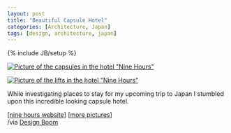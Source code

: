 ```yaml
---
layout: post
title: "Beautiful Capsule Hotel"
categories: [Architecture, Japan]
tags: [design, architecture, japan]
---
```

{% include JB/setup %}

[![Picture of the capsules in the hotel "Nine Hours"](/assets/images/9hours.jpg "Picture of the capsules in the hotel \"Nine Hours\"")](http://9hours.jp)

[![Picture of the lifts in the hotel "Nine Hours"](/assets/images/9hours2.jpg "Picture of the lifts in the hotel \"Nine Hours\"")](http://9hours.jp)

While investigating places to stay for my upcoming trip to Japan I stumbled upon this incredible looking capsule hotel.

\[[nine hours website](http://9hours.jp)\] \[[more pictures](http://9hours.jp/details/index/)\]  
/via [Design Boom](http://www.designboom.com/weblog/cat/9/view/8111/9-h-nine-hours-capsule-hotel-in-kyoto.html)
